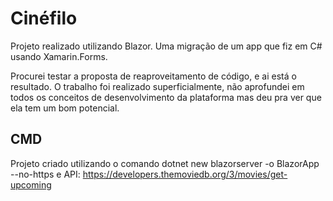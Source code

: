 # Cinéfilo
Projeto realizado utilizando Blazor. Uma migração de um app que fiz em C# usando Xamarin.Forms.

Procurei testar a proposta de reaproveitamento de código, e ai está o resultado. O trabalho foi realizado
superficialmente, não aprofundei em todos os conceitos de desenvolvimento da plataforma mas deu pra ver
que ela tem um bom potencial.

## CMD ##

Projeto criado utilizando o comando dotnet new blazorserver -o BlazorApp --no-https e 
API: https://developers.themoviedb.org/3/movies/get-upcoming

